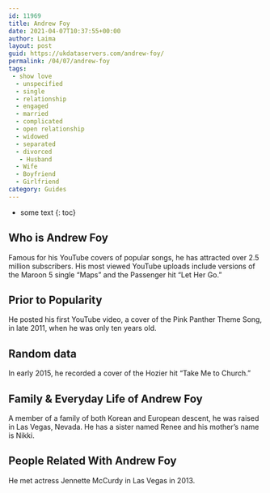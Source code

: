 ```yaml
---
id: 11969
title: Andrew Foy
date: 2021-04-07T10:37:55+00:00
author: Laima
layout: post
guid: https://ukdataservers.com/andrew-foy/
permalink: /04/07/andrew-foy
tags:
 - show love
  - unspecified
  - single
  - relationship
  - engaged
  - married
  - complicated
  - open relationship
  - widowed
  - separated
  - divorced
   - Husband
  - Wife
  - Boyfriend
  - Girlfriend
category: Guides
---
```


* some text
{: toc}


## Who is Andrew Foy
                  
                  
                  
Famous for his YouTube covers of popular songs, he has attracted over 2.5 million subscribers. His most viewed YouTube uploads include versions of the Maroon 5 single &#8220;Maps&#8221; and the Passenger hit &#8220;Let Her Go.&#8221;
                  
              
            
              
            
                
                
                
## Prior to Popularity
                  
                  
                  
He posted his first YouTube video, a cover of the Pink Panther Theme Song, in late 2011, when he was only ten years old.
                  
              
            
              
            
                
                
                
## Random data
                  
                  
                  
In early 2015, he recorded a cover of the Hozier hit &#8220;Take Me to Church.&#8221;
                  
              
            
              
            
                
                
                
## Family & Everyday Life of Andrew Foy
                  
                  
                  
A member of a family of both Korean and European descent, he was raised in Las Vegas, Nevada. He has a sister named Renee and his mother&#8217;s name is Nikki.
                  
              
            
              
            
                
                
                
## People Related With Andrew Foy
                  
                  
                  
He met actress Jennette McCurdy in Las Vegas in 2013.
                  
              
            
              
            
                
              
            
              
              
            
            
              
            
          
          
          